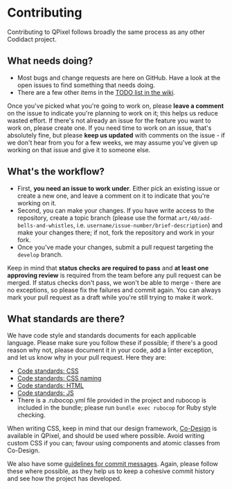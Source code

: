 # Contributing
Contributing to QPixel follows broadly the same process as any other Codidact project.

## What needs doing?
 - Most bugs and change requests are here on GitHub. Have a look at the open issues to find something that needs doing.
 - There are a few other items in the [TODO list in the wiki](https://github.com/codidact/qpixel/wiki/TODO-list).
   
Once you've picked what you're going to work on, please **leave a comment** on the issue to indicate you're planning to work on
it; this helps us reduce wasted effort. If there's not already an issue for the feature you want to work on, please create one.
If you need time to work on an issue, that's absolutely fine, but please **keep us updated** with comments on the issue - if we
don't hear from you for a few weeks, we may assume you've given up working on that issue and give it to someone else.

## What's the workflow?
 * First, **you need an issue to work under**. Either pick an existing issue or create a new one, and leave a comment on it
   to indicate that you're working on it.
 * Second, you can make your changes. If you have write access to the repository, create a topic branch (please use the format
   `art/40/add-bells-and-whistles`, i.e. `username/issue-number/brief-description`) and make your changes there; if not, fork
   the repository and work in your fork.
 * Once you've made your changes, submit a pull request targeting the `develop` branch.

Keep in mind that **status checks are required to pass** and **at least one approving review** is required from the team before
any pull request can be merged. If status checks don't pass, we won't be able to merge - there are no exceptions, so please fix
the failures and commit again. You can always mark your pull request as a draft while you're still trying to make it work.

## What standards are there?
We have code style and standards documents for each applicable language. Please make sure you follow these if possible; if
there's a good reason why not, please document it in your code, add a linter exception, and let us know why in your pull
request. Here they are:

 * [Code standards: CSS](https://github.com/codidact/core/wiki/Code-standards:-CSS)
 * [Code standards: CSS naming](https://github.com/codidact/core/wiki/Code-standards:-CSS-naming)
 * [Code standards: HTML](https://github.com/codidact/core/wiki/Code-standards:-HTML)
 * [Code standards: JS](https://github.com/codidact/core/wiki/Code-standards:-JS)
 * There is a .rubocop.yml file provided in the project and rubocop is included in the bundle; please run `bundle exec rubocop` for 
   Ruby style checking.
 
When writing CSS, keep in mind that our design framework, [Co-Design](https://design.codidact.org/) is available in QPixel, and
should be used where possible. Avoid writing custom CSS if you can; favour using components and atomic classes from Co-Design.

We also have some [guidelines for commit messages](https://github.com/codidact/core/wiki/Committing-guidelines). Again, please
follow these where possible, as they help us to keep a cohesive commit history and see how the project has developed.
